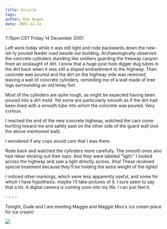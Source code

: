 ```yaml
---
title: bicycle
tags: 
author: Rob Nugen
date: 2001-12-14
---
```


<title></title>
<p class=date>7:15pm CST Friday 14 December 2001</p>

<p>Left work today while it was still light and rode backwards down
the new-ish-ly poured feeder road beside our building.
Archaeologically observed the concrete cylinders standing like soldiers
guarding the freeway canyon from an onslaught of dirt.  I know that a
huge post hole digger dug tubes in the dirt back when it was still a
sloped embankment to the highway.  Then concrete was poured and the
dirt on the highway side was removed, leaving a wall of concrete
cylinders, reminding me of a wall made of tree logs surrounding an old
timey fort.</p>

<p>Most of the cylinders are quite rough, as might be expected having
been poured into a dirt mold.  Yet some are particularly smooth as if
the dirt had been lined with a smooth tube into which the concrete was
poured.  Very curious.</p>

<p>I reached the end of the new concrete highway, watched the cars
come hurtling toward me and safely past on the other side of the guard
wall (not the above mentioned wall).</p>

<p>I wondered if any cops would care that I was there.</p>

<p>Rode back and watched the cylinders more carefully.  The smooth
ones also had rebar sticking out their tops.  And they were labeled
"light."  I looked across the highway and saw a light directly across.
Aha!  These received special treatment because they'll be holding the
extra weight of the lights!</p>

<p>I noticed other markings, which were less apparently useful, and
some for which I have hypothesis.  <em>maybe</em> I'll take pictures
of it.  I sure seem to say that a lot.  A digital camera is coming
soon into my life.  I can just feel it.</p>

<p>- - - -</p>

<p>Tonight, Dude and I are meeting Maggie and Maggie Moo's ice cream
place for ice cream!</p>

<p><img src='/images/rob/wL-ROB.gif'/></p>

